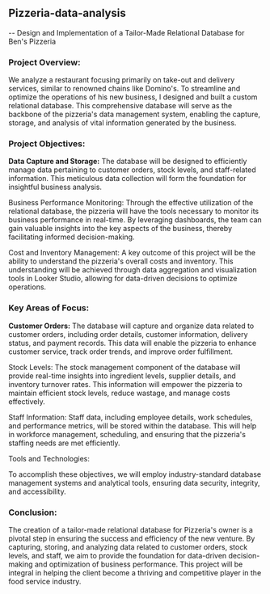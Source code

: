 ## Pizzeria-data-analysis
-- Design and Implementation of a Tailor-Made Relational Database for Ben's Pizzeria

### Project Overview:

We analyze a restaurant focusing primarily on take-out and delivery services, similar to renowned chains like Domino's. To streamline and optimize the operations of his new business, I designed and built a custom relational database. This comprehensive database will serve as the backbone of the pizzeria's data management system, enabling the capture, storage, and analysis of vital information generated by the business.

### Project Objectives:

**Data Capture and Storage:** The database will be designed to efficiently manage data pertaining to customer orders, stock levels, and staff-related information. This meticulous data collection will form the foundation for insightful business analysis.

Business Performance Monitoring: Through the effective utilization of the relational database, the pizzeria will have the tools necessary to monitor its business performance in real-time. By leveraging dashboards, the team can gain valuable insights into the key aspects of the business, thereby facilitating informed decision-making.

Cost and Inventory Management: A key outcome of this project will be the ability to understand the pizzeria's overall costs and inventory. This understanding will be achieved through data aggregation and visualization tools in Looker Studio, allowing for data-driven decisions to optimize operations.

### Key Areas of Focus:

**Customer Orders:** The database will capture and organize data related to customer orders, including order details, customer information, delivery status, and payment records. This data will enable the pizzeria to enhance customer service, track order trends, and improve order fulfillment.

Stock Levels: The stock management component of the database will provide real-time insights into ingredient levels, supplier details, and inventory turnover rates. This information will empower the pizzeria to maintain efficient stock levels, reduce wastage, and manage costs effectively.

Staff Information: Staff data, including employee details, work schedules, and performance metrics, will be stored within the database. This will help in workforce management, scheduling, and ensuring that the pizzeria's staffing needs are met efficiently.

Tools and Technologies:

To accomplish these objectives, we will employ industry-standard database management systems and analytical tools, ensuring data security, integrity, and accessibility.

### Conclusion:

The creation of a tailor-made relational database for Pizzeria's owner is a pivotal step in ensuring the success and efficiency of the new venture. By capturing, storing, and analyzing data related to customer orders, stock levels, and staff, we aim to provide the foundation for data-driven decision-making and optimization of business performance. This project will be integral in helping the client become a thriving and competitive player in the food service industry.

